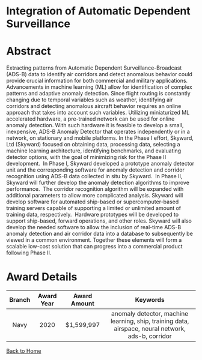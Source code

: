 
Integration of Automatic Dependent Surveillance
===============================================

# Abstract


Extracting patterns from Automatic Dependent Surveillance-Broadcast (ADS-B) data to identify air corridors and detect anomalous behavior could provide crucial information for both commercial and military applications. Advancements in machine learning (ML) allow for identification of complex patterns and adaptive anomaly detection. Since flight routing is constantly changing due to temporal variables such as weather, identifying air corridors and detecting anomalous aircraft behavior requires an online approach that takes into account such variables. Utilizing miniaturized ML accelerated hardware, a pre-trained network can be used for online anomaly detection. With such hardware it is feasible to develop a small, inexpensive, ADS-B Anomaly Detector that operates independently or in a network, on stationary and mobile platforms. In the Phase I effort, Skyward, Ltd (Skyward) focused on obtaining data, processing data, selecting a machine learning architecture, identifying benchmarks, and evaluating detector options, with the goal of minimizing risk for the Phase II development.  In Phase I, Skyward developed a prototype anomaly detector unit and the corresponding software for anomaly detection and corridor recognition using ADS-B data collected in situ by Skyward.  In Phase II, Skyward will further develop the anomaly detection algorithms to improve performance.  The corridor recognition algorithm will be expanded with additional parameters to allow more complicated analysis. Skyward will develop software for automated ship-based or supercomputer-based training servers capable of supporting a limited or unlimited amount of training data, respectively.  Hardware prototypes will be developed to support ship-based, forward operations, and other roles. Skyward will also develop the needed software to allow the inclusion of real-time ADS-B anomaly detection and air corridor data into a database to subsequently be viewed in a common environment. Together these elements will form a scalable low-cost solution that can progress into a commercial product following Phase II.  

# Award Details

|Branch|Award Year|Award Amount|Keywords|
| :---: | :---: | :---: | :---: |
|Navy|2020|$1,599,997|anomaly detector, machine learning, ship, training data, airspace, neural network, ads-b, corridor|
  
  


[Back to Home](https://github.com/chrischow/dod_sbir_awards/Reports/JH/#2069)